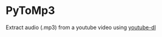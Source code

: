 # PyToMp3
Extract audio (.mp3) from a youtube video using [youtube-dl](https://rg3.github.io/youtube-dl/)
